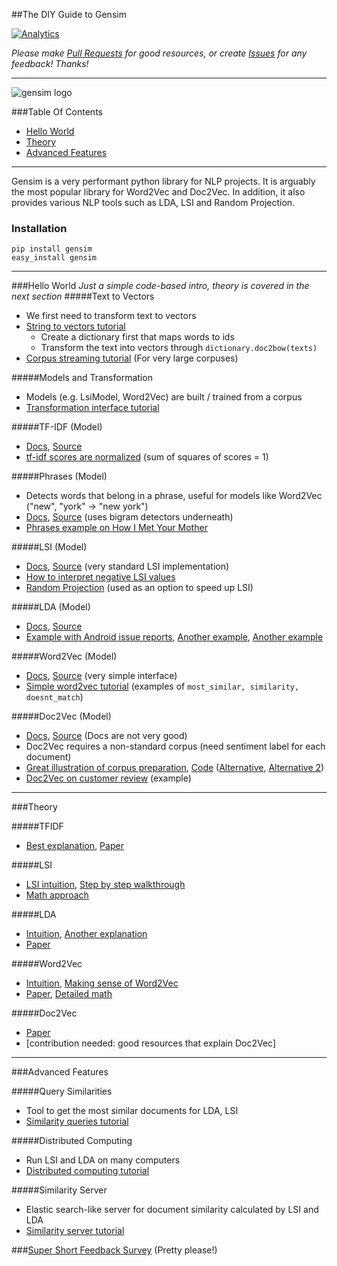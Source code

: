 ##The DIY Guide to Gensim

[![Analytics](https://ga-beacon.appspot.com/UA-61611403-2/jxieeducation/gensim?pixel)](https://github.com/igrigorik/ga-beacon)

_Please make [Pull Requests](https://github.com/jxieeducation/DIY-Data-Science/pulls) for good resources, or create [Issues](https://github.com/jxieeducation/DIY-Data-Science/issues) for any feedback! Thanks!_

----------

![gensim logo](http://trevor-smith.github.io/images/gensim.png)

###Table Of Contents
* [Hello World](#hello-world)
* [Theory](#theory)
* [Advanced Features](#advanced-features)

----------

Gensim is a very performant python library for NLP projects. It is arguably the most popular library for Word2Vec and Doc2Vec. In addition, it also provides various NLP tools such as LDA, LSI and Random Projection. 

### Installation
```
pip install gensim
easy_install gensim
```

----------

###Hello World
_Just a simple code-based intro, theory is covered in the next section_
#####Text to Vectors
* We first need to transform text to vectors
* [String to vectors tutorial](https://radimrehurek.com/gensim/tut1.html#from-strings-to-vectors)
	* Create a dictionary first that maps words to ids
	* Transform the text into vectors through ```dictionary.doc2bow(texts)```
* [Corpus streaming tutorial](https://radimrehurek.com/gensim/tut1.html#corpus-streaming-one-document-at-a-time) (For very large corpuses)

#####Models and Transformation
* Models (e.g. LsiModel, Word2Vec) are built / trained from a corpus
* [Transformation interface tutorial](https://radimrehurek.com/gensim/tut2.html#transformation-interface)

#####TF-IDF (Model)
* [Docs](https://radimrehurek.com/gensim/models/tfidfmodel.html), [Source](https://github.com/piskvorky/gensim/blob/develop/gensim/models/tfidfmodel.py)
* [tf-idf scores are normalized](http://stackoverflow.com/questions/9470479/how-is-tf-idf-implemented-in-gensim-tool-in-python) (sum of squares of scores = 1)

#####Phrases (Model)
* Detects words that belong in a phrase, useful for models like Word2Vec ("new", "york" -> "new york")
* [Docs](https://radimrehurek.com/gensim/models/phrases.html), [Source](https://github.com/piskvorky/gensim/blob/develop/gensim/models/phrases.py) (uses bigram detectors underneath)
* [Phrases example on How I Met Your Mother](http://www.markhneedham.com/blog/2015/02/12/pythongensim-creating-bigrams-over-how-i-met-your-mother-transcripts/)

#####LSI (Model)
* [Docs](https://radimrehurek.com/gensim/models/lsimodel.html), [Source](https://github.com/piskvorky/gensim/blob/develop/gensim/models/lsimodel.py) (very standard LSI implementation)
* [How to interpret negative LSI values](https://www.researchgate.net/post/LSA_SVD_How_to_statistically_interpret_negative_values_in_U_and_Vt)
* [Random Projection](https://radimrehurek.com/gensim/models/rpmodel.html) (used as an option to speed up LSI)

#####LDA (Model)
* [Docs](https://radimrehurek.com/gensim/models/ldamodel.html), [Source](https://github.com/piskvorky/gensim/blob/develop/gensim/models/ldamodel.py)
* [Example with Android issue reports](http://christop.club/2014/05/06/using-gensim-for-lda/), [Another example](https://rstudio-pubs-static.s3.amazonaws.com/79360_850b2a69980c4488b1db95987a24867a.html), [Another example](http://brandonrose.org/clustering#Latent-Dirichlet-Allocation)

#####Word2Vec (Model)
* [Docs](https://radimrehurek.com/gensim/models/word2vec.html), [Source](https://github.com/piskvorky/gensim/blob/develop/gensim/models/word2vec.py) (very simple interface)
* [Simple word2vec tutorial](http://rare-technologies.com/word2vec-tutorial/) (examples of ```most_similar, similarity, doesnt_match```)

#####Doc2Vec (Model)
* [Docs](https://radimrehurek.com/gensim/models/doc2vec.html), [Source](https://github.com/piskvorky/gensim/blob/develop/gensim/models/doc2vec.py) (Docs are not very good)
* Doc2Vec requires a non-standard corpus (need sentiment label for each document)
* [Great illustration of corpus preparation](https://linanqiu.github.io/2015/10/07/word2vec-sentiment/), [Code](https://github.com/linanqiu/word2vec-sentiments) ([Alternative](https://medium.com/@klintcho/doc2vec-tutorial-using-gensim-ab3ac03d3a1#.nv2lxvbj1), [Alternative 2](https://districtdatalabs.silvrback.com/modern-methods-for-sentiment-analysis))
* [Doc2Vec on customer review](http://multithreaded.stitchfix.com/blog/2015/03/11/word-is-worth-a-thousand-vectors/) (example)

----------


###Theory

#####TFIDF
* [Best explanation](http://michaelerasm.us/tf-idf-in-10-minutes/), [Paper](https://www.cs.rutgers.edu/~mlittman/courses/ml03/iCML03/papers/ramos.pdf)

#####LSI
* [LSI intuition](https://technowiki.wordpress.com/2011/08/27/latent-semantic-analysis-lsa-tutorial/), [Step by step walkthrough](http://www1.se.cuhk.edu.hk/~seem5680/lecture/LSI-Eg.pdf)
* [Math approach](http://www.engr.uvic.ca/~seng474/svd.pdf)

#####LDA
* [Intuition](https://tedunderwood.com/2012/04/07/topic-modeling-made-just-simple-enough/), [Another explanation](http://blog.echen.me/2011/08/22/introduction-to-latent-dirichlet-allocation/)
* [Paper](http://www.jmlr.org/papers/volume3/blei03a/blei03a.pdf)

#####Word2Vec
* [Intuition](http://deeplearning4j.org/word2vec.html), [Making sense of Word2Vec](http://rare-technologies.com/making-sense-of-word2vec/)
* [Paper](https://papers.nips.cc/paper/5021-distributed-representations-of-words-and-phrases-and-their-compositionality.pdf), [Detailed math](http://www-personal.umich.edu/~ronxin/pdf/w2vexp.pdf)

#####Doc2Vec
* [Paper](https://cs.stanford.edu/~quocle/paragraph_vector.pdf)
* [contribution needed: good resources that explain Doc2Vec]

----------

###Advanced Features

#####Query Similarities
* Tool to get the most similar documents for LDA, LSI
* [Similarity queries tutorial](https://radimrehurek.com/gensim/tut3.html)

#####Distributed Computing
* Run LSI and LDA on many computers
* [Distributed computing tutorial](https://radimrehurek.com/gensim/distributed.html)

#####Similarity Server
* Elastic search-like server for document similarity calculated by LSI and LDA
* [Similarity server tutorial](http://radimrehurek.com/gensim/simserver.html)

###[Super Short Feedback Survey](https://docs.google.com/forms/u/0/d/1cyRAlCDYMHb_q5n9II9E_I44P-bzAaEBMTqewy6Vlp8) (Pretty please!)
